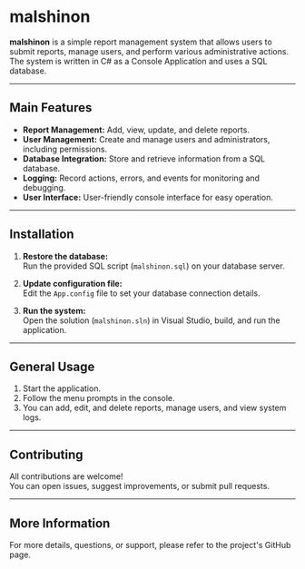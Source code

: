 # malshinon

**malshinon** is a simple report management system that allows users to submit reports, manage users, and perform various administrative actions. The system is written in C# as a Console Application and uses a SQL database.

---

## Main Features

- **Report Management:** Add, view, update, and delete reports.
- **User Management:** Create and manage users and administrators, including permissions.
- **Database Integration:** Store and retrieve information from a SQL database.
- **Logging:** Record actions, errors, and events for monitoring and debugging.
- **User Interface:** User-friendly console interface for easy operation.

---

## Installation

1. **Restore the database:**  
   Run the provided SQL script (`malshinon.sql`) on your database server.

2. **Update configuration file:**  
   Edit the `App.config` file to set your database connection details.

3. **Run the system:**  
   Open the solution (`malshinon.sln`) in Visual Studio, build, and run the application.

---

## General Usage

1. Start the application.
2. Follow the menu prompts in the console.
3. You can add, edit, and delete reports, manage users, and view system logs.

---

## Contributing

All contributions are welcome!  
You can open issues, suggest improvements, or submit pull requests.

---

## More Information

For more details, questions, or support, please refer to the project's GitHub page.
